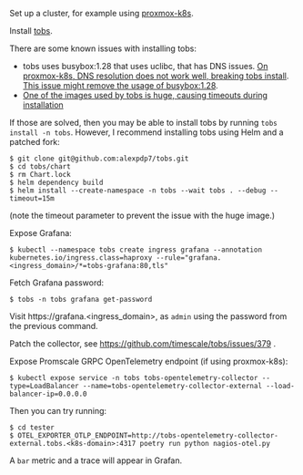 Set up a cluster, for example using [proxmox-k8s](https://github.com/alexpdp7/proxmox-k8s).

Install [tobs](https://github.com/timescale/tobs).

There are some known issues with installing tobs:

* tobs uses busybox:1.28 that uses uclibc, that has DNS issues.
  [On proxmox-k8s, DNS resolution does not work well, breaking tobs install](https://github.com/alexpdp7/proxmox-k8s/issues/1).
  [This issue might remove the usage of busybox:1.28](https://github.com/timescale/tobs/issues/338).
* [One of the images used by tobs is huge, causing timeouts during installation](https://github.com/timescale/tobs/issues/377)

If those are solved, then you may be able to install tobs by running `tobs install -n tobs`.
However, I recommend installing tobs using Helm and a patched fork:

```
$ git clone git@github.com:alexpdp7/tobs.git
$ cd tobs/chart
$ rm Chart.lock
$ helm dependency build
$ helm install --create-namespace -n tobs --wait tobs . --debug --timeout=15m
```

(note the timeout parameter to prevent the issue with the huge image.)

Expose Grafana:

```
$ kubectl --namespace tobs create ingress grafana --annotation kubernetes.io/ingress.class=haproxy --rule="grafana.<ingress_domain>/*=tobs-grafana:80,tls"
```

Fetch Grafana password:

```
$ tobs -n tobs grafana get-password
```

Visit https://grafana.<ingress_domain>, as `admin` using the password from the previous command.

Patch the collector, see https://github.com/timescale/tobs/issues/379 .

Expose Promscale GRPC OpenTelemetry endpoint (if using proxmox-k8s):

```
$ kubectl expose service -n tobs tobs-opentelemetry-collector --type=LoadBalancer --name=tobs-opentelemetry-collector-external --load-balancer-ip=0.0.0.0
```

Then you can try running:

```
$ cd tester
$ OTEL_EXPORTER_OTLP_ENDPOINT=http://tobs-opentelemetry-collector-external.tobs.<k8s-domain>:4317 poetry run python nagios-otel.py
```

A `bar` metric and a trace will appear in Grafan.
